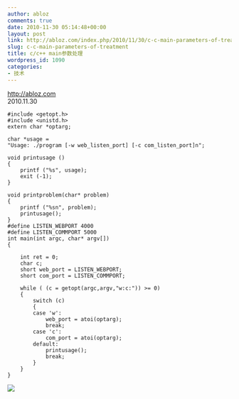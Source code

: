 ```yaml
---
author: abloz
comments: true
date: 2010-11-30 05:14:48+00:00
layout: post
link: http://abloz.com/index.php/2010/11/30/c-c-main-parameters-of-treatment/
slug: c-c-main-parameters-of-treatment
title: c/c++ main参数处理
wordpress_id: 1090
categories:
- 技术
---
```


http://abloz.com  
2010.11.30  
  
  

    
    
    #include <getopt.h>
    #include <unistd.h>
    extern char *optarg;
    
    char *usage = 
    "Usage: ./program [-w web_listen_port] [-c com_listen_port]n";
    
    void printusage ()
    {
        printf ("%s", usage);
        exit (-1);
    }
    
    void printproblem(char* problem)
    {
        printf ("%sn", problem);
        printusage();
    }
    #define LISTEN_WEBPORT 4000
    #define LISTEN_COMMPORT 5000
    int main(int argc, char* argv[])
    {
    
        int ret = 0;
        char c;
        short web_port = LISTEN_WEBPORT;
        short com_port = LISTEN_COMMPORT;
    
        while ( (c = getopt(argc,argv,"w:c:")) >= 0)
        {
            switch (c)
            {
            case 'w':
                web_port = atoi(optarg);
                break;
            case 'c':
                com_port = atoi(optarg);
            default:
                printusage();
                break;
            }
        }
    }
    

  
  
  


![](http://img.zemanta.com/pixy.gif?x-id=0e1da859-573d-8868-9235-a5d01684cc50)
